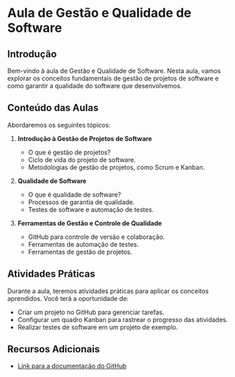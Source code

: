 # Aula de Gestão e Qualidade de Software

## Introdução

Bem-vindo à aula de Gestão e Qualidade de Software. Nesta aula, vamos explorar os conceitos fundamentais de gestão de projetos de software e como garantir a qualidade do software que desenvolvemos.

## Conteúdo das Aulas

Abordaremos os seguintes tópicos:

1. **Introdução à Gestão de Projetos de Software**
   - O que é gestão de projetos?
   - Ciclo de vida do projeto de software.
   - Metodologias de gestão de projetos, como Scrum e Kanban.

2. **Qualidade de Software**
   - O que é qualidade de software?
   - Processos de garantia de qualidade.
   - Testes de software e automação de testes.

3. **Ferramentas de Gestão e Controle de Qualidade**
   - GitHub para controle de versão e colaboração.
   - Ferramentas de automação de testes.
   - Ferramentas de gestão de projetos.

## Atividades Práticas

Durante a aula, teremos atividades práticas para aplicar os conceitos aprendidos. Você terá a oportunidade de:

- Criar um projeto no GitHub para gerenciar tarefas.
- Configurar um quadro Kanban para rastrear o progresso das atividades.
- Realizar testes de software em um projeto de exemplo.

## Recursos Adicionais

- [Link para a documentação do GitHub](https://docs.github.com/)

